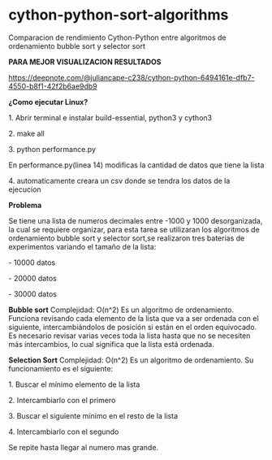 # cython-python-sort-algorithms
Comparacion de rendimiento Cython-Python entre algoritmos de ordenamiento bubble sort y selector sort<p>
<b>PARA MEJOR VISUALIZACION RESULTADOS</b><p>
https://deepnote.com/@juliancape-c238/cython-python-6494161e-dfb7-4550-b8f1-42f2b6ae9db9    <p>
<b>¿Como ejecutar Linux?</b>
<p>1. Abrir terminal e instalar build-essential, python3 y cython3
<p>2. make all
<p>3. python performance.py<p>
  En performance.py(linea 14) modificas la cantidad de datos que tiene la lista
<p>4. automaticamente creara un csv donde se tendra los datos de la ejecucion
<p><b>Problema</b><p>
Se tiene una lista de numeros decimales entre -1000 y 1000 desorganizada, la cual se requiere organizar, para esta tarea se utilizaran los algoritmos de ordenamiento bubble sort y selector sort,se realizaron tres baterias de experimentos variando el tamaño de la lista:
<p>- 10000 datos
<p>- 20000 datos
<p>- 30000 datos

<b>Bubble sort</b>
Complejidad: O(n^2)
Es un algoritmo de ordenamiento. Funciona revisando cada elemento de la lista que va a ser ordenada con el siguiente, intercambiándolos de posición si están en el orden equivocado. Es necesario revisar varias veces toda la lista hasta que no se necesiten más intercambios, lo cual significa que la lista está ordenada.
<p><b>Selection Sort</b>
Complejidad: O(n^2)
Es un algoritmo de ordenamiento. Su funcionamiento es el siguiente:
<p>1. Buscar el mínimo elemento de la lista
<p>2. Intercambiarlo con el primero
<p>3. Buscar el siguiente mínimo en el resto de la lista
<p>4. Intercambiarlo con el segundo<p>
Se repite hasta llegar al numero mas grande.
